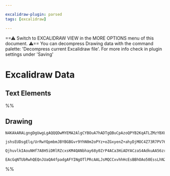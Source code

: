 ```yaml
---

excalidraw-plugin: parsed
tags: [excalidraw]

---
```

==⚠  Switch to EXCALIDRAW VIEW in the MORE OPTIONS menu of this document. ⚠== You can decompress Drawing data with the command palette: 'Decompress current Excalidraw file'. For more info check in plugin settings under 'Saving'


# Excalidraw Data
## Text Elements
%%
## Drawing
```compressed-json
N4KAkARALgngDgUwgLgAQQQDwMYEMA2AlgCYBOuA7hADTgQBuCpAzoQPYB2KqATLZMzYBXUtiRoIACyhQ4zZAHoFAc0JRJQgEYA6bGwC2CgF7N6hbEcK4OCtptbErHALRY8RMpWdx8Q1TdIEfARcZgRmBShcZQUebQBmbQAGGjoghH0EDihmbgBtAF1+CFw4OABlKKhxVFAwSHUMmogiZWlU+oZCBAoAIVxsAGtlUmEOYgBhNnw2Um4IAGIAMxXV

jshsEUDsgElq/UrRwYQpmbmJBYBGBGvr9YhN0m2oPYz+oZGxyenZ+ahyDjMOC4Z73R7PV76ABihHw+EqMGC80EHjBWyyL32hzYxwA6iR1Nw+OANujdlj/jiEAikRIUSQ0U8MZCAErCNoccK5NCXfikpnkjIAeWB2DUMG4lySST5DzJmIyUM4UChuH0sIlaAArLLwcz9krsuVCEYajwZSS5QKFfoACpYKAAQVaXAkwSWUEZEIpIKdTzYFEkIWI3A4

QjhuvlkIAouNHf7A8H5iDRlRZcxsKM4QANbhay68y0ZrP4ACa3HiADYACzaS4AdkuAA56zrLUY2AZuHVOvQCEIapcSQBfSPW1lfTnMbnoUZCcb3EYkY2m0Ph/CypffM7dkmQXrTEMXCYATlPp/WkBZCGU4ZB8wW0YAIs/nxAR2PntjjiKoOxAWuEaWnAgRmMIzAAOKkMuJo1GGQGdEs5CZNe4xMIQHDKLu9SQFkuCaMER6oP8A58hsRBwNwJEIGR

EAcGqNTUbRwhQEQnJUaQA4fpadgAFYINgOTlPRcAALJsMQCCxvhhHcEsBBhOAo50EssLhN2w4gMOQA==
```
%%